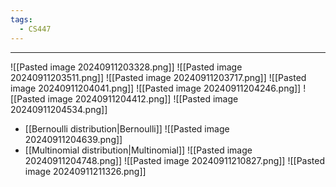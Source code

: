 ```yaml
---
tags:
  - CS447
---
```

---
![[Pasted image 20240911203328.png]]
![[Pasted image 20240911203511.png]]
![[Pasted image 20240911203717.png]]
![[Pasted image 20240911204041.png]]
![[Pasted image 20240911204246.png]]
![[Pasted image 20240911204412.png]]
![[Pasted image 20240911204534.png]]
- [[Bernoulli distribution|Bernoulli]]
![[Pasted image 20240911204639.png]]
- [[Multinomial distribution|Multinomial]]
![[Pasted image 20240911204748.png]]
![[Pasted image 20240911210827.png]]
![[Pasted image 20240911211326.png]]


